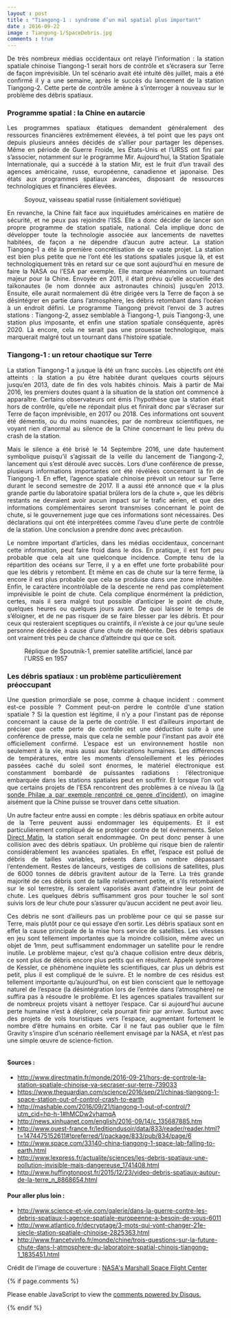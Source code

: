 ```yaml
---
layout : post
title : "Tiangong-1 : syndrome d’un mal spatial plus important"
date : 2016-09-22
image : Tiangong-1/SpaceDebris.jpg
comments : true
---
```


<p class="intro" style="text-align: justify;"><span class="dropcap">D</span>e très nombreux médias occidentaux ont relayé l’information : la station spatiale chinoise Tiangong-1 serait hors de contrôle et s’écrasera sur Terre de façon imprévisible. Un tel scénario avait été intuité dès juillet, mais a été confirmé il y a une semaine, après le succès du lancement de la station Tiangong-2. Cette perte de contrôle amène à s’interroger à nouveau sur le problème des débris spatiaux.</p>

### Programme spatial : la Chine en autarcie

<p style="text-align: justify;">Les programmes spatiaux étatiques demandent généralement des ressources financières extrêmement élevées, à tel point que les pays ont depuis plusieurs années décidés de s’allier pour partager les dépenses. Même en période de Guerre Froide, les États-Unis et l’URSS ont fini par s’associer, notamment sur le programme Mir. Aujourd’hui, la Station Spatiale Internationale, qui a succédé à la station Mir, est le fruit d’un travail des agences américaine, russe, européenne, canadienne et japonaise. Des états aux programmes spatiaux avancées, disposant de ressources technologiques et financières élevées.</p>

<figure>
	<img src="{{ '/assets/img/Tiangong-1/Soyouz.jpg' | prepend: site.baseurl }}" alt=""> 
	<figcaption>Soyouz, vaisseau spatial russe (initialement soviétique)</figcaption>
</figure>

<p style="text-align: justify;">En revanche, la Chine fait face aux inquiétudes américaines en matière de sécurité, et ne peux pas rejoindre l’ISS. Elle a donc décider de lancer son propre programme de station spatiale, national. Cela implique donc de développer toute la technologie associée aux lancements de navettes habitées, de façon a ne dépendre d’aucun autre acteur. La station Tiangong-1 a été la première concrétisation de ce vaste projet. La station est bien plus petite que ne l’ont été les stations spatiales jusque là, et est technologiquement très en retard sur ce que sont aujourd’hui en mesure de faire la NASA ou l’ESA par exemple. Elle marque néanmoins un tournant majeur pour la Chine. Envoyée en 2011, il était prévu qu’elle accueille des taïkonautes (le nom donnée aux astronautes chinois) jusqu’en 2013. Ensuite, elle aurait normalement dû être dirigée vers la Terre de façon à se désintégrer en partie dans l’atmosphère, les débris retombant dans l’océan à un endroit défini. Le programme Tiangong prévoit l’envoi de 3 autres stations : Tiangong-2, assez semblable à Tiangong-1, puis Tiangong-3, une station plus imposante, et enfin une station spatiale conséquente, après 2020. Là encore, cela ne serait pas une prouesse technologique, mais marquerait malgré tout un tournant dans l’histoire spatiale.</p>

### Tiangong-1 : un retour chaotique sur Terre

<p style="text-align: justify;">La station Tiangong-1 a jusque là été un franc succès. Les objectifs ont été atteints : la station a pu être habitée durant quelques courts séjours jusqu’en 2013, date de fin des vols habités chinois. Mais à partir de Mai 2016, les premiers doutes quant à la situation de la station ont commencé à apparaître. Certains observateurs ont émis l’hypothèse que la station était hors de contrôle, qu’elle ne répondait plus et finirait donc par s’écraser sur Terre de façon imprévisible, en 2017 ou 2018. Ces informations ont souvent été démentis, ou du moins nuancées, par de nombreux scientifiques, ne voyant rien d’anormal au silence de la Chine concernant le lieu prévu du crash de la station.</p>

<p style="text-align: justify;">Mais le silence a été brisé le 14 Septembre 2016, une date hautement symbolique puisqu’il s’agissait de la veille du lancement de Tiangong-2, lancement qui s’est déroulé avec succès. Lors d’une conférence de presse, plusieurs informations importantes ont été révélées concernant la fin de Tiangong-1. En effet, l’agence spatiale chinoise prévoit un retour sur Terre durant le second semestre de 2017. Il a aussi été annoncé que « la plus grande partie du laboratoire spatial brûlera lors de la chute », que les débris restants ne devraient avoir aucun impact sur le trafic aérien, et que des informations complémentaires seront transmises concernant le point de chute, si le gouvernement juge que ces informations sont nécessaires. Des déclarations qui ont été interprétées comme l’aveu d’une perte de contrôle de la station. Une conclusion a prendre donc avec précaution.</p>

<p style="text-align: justify;">Le nombre important d’articles, dans les médias occidentaux, concernant cette information, peut faire froid dans le dos. En pratique, il est fort peu probable que cela ait une quelconque incidence. Compte tenu de la répartition des océans sur Terre, il y a en effet une forte probabilité pour que les débris y retombent. Et même en cas de chute sur la terre ferme, là encore il est plus probable que cela se produise dans une zone inhabitée. Enfin, le caractère incontrôlable de la descente ne rend pas complètement imprévisible le point de chute. Cela complique énormément la prédiction, certes, mais il sera malgré tout possible d’anticiper le point de chute, quelques heures ou quelques jours avant. De quoi laisser le temps de s’éloigner, et de ne pas risquer de se faire blesser par les débris. Et pour ceux qui resteraient sceptiques ou craintifs, il n’existe à ce jour qu’une seule personne décédée à cause d’une chute de météorite. Des débris spatiaux ont vraiment très peu de chance d’atteindre qui que ce soit.</p>

<figure>
	<img src="{{ '/assets/img/Tiangong-1/spoutnik.jpg' | prepend: site.baseurl }}" alt=""> 
	<figcaption>Réplique de Spoutnik-1, premier satellite artificiel, lancé par l'URSS en 1957</figcaption>
</figure>

### Les débris spatiaux : un problème particulièrement préoccupant

<p style="text-align: justify;">Une question primordiale se pose, comme à chaque incident : comment est-ce possible ? Comment peut-on perdre le contrôle d'une station spatiale ? Si la question est légitime, il n’y a pour l’instant pas de réponse concernant la cause de la perte de contrôle. Il est d’ailleurs important de préciser que cette perte de contrôle est une déduction suite à une conférence de presse, mais que cela ne semble pour l’instant pas avoir été officiellement confirmé. L’espace est un environnement hostile non seulement à la vie, mais aussi aux fabrications humaines. Les différences de températures, entre les moments d’ensoleillement et les périodes passées caché du soleil sont énormes, le matériel électronique est constamment bombardé de puissantes radiations : l’électronique embarquée dans les stations spatiales peut en souffrir. Et lorsque l’on voit que certains projets de l’ESA rencontrent des problèmes à ce niveau là (<a href="http://www.charlesgabouleaud.fr/blog/Rosetta-30-ans/">la sonde Philae a par exemple rencontré ce genre d’incident</a>), on imagine aisément que la Chine puisse se trouver dans cette situation.</p>

<p style="text-align: justify;">Un autre facteur entre aussi en compte : les débris spatiaux en orbite autour de la Terre peuvent aussi endommager les équipements. Et il est particulièrement compliqué de se protéger contre de tel événements. Selon <a href="http://www.directmatin.fr/monde/2016-09-21/hors-de-controle-la-station-spatiale-chinoise-va-secraser-sur-terre-739033">Direct Matin</a>, la station serait endommagée. On peut donc penser à une collision avec des débris spatiaux. Un problème qui risque bien de ralentir considérablement les avancées spatiales. En effet, l’espace est pollué de débris de tailles variables, présents dans un nombre dépassant l’entendement. Restes de lanceurs, vestiges de collisions de satellites, plus de 6000 tonnes de débris gravitent autour de la Terre. La très grande majorité de ces débris sont de taille relativement petite, et s’ils retombaient sur le sol terrestre, ils seraient vaporisés avant d’atteindre leur point de chute. Les quelques débris suffisamment gros pour toucher le sol sont suivis lors de leur chute pour s’assurer qu’aucun accident ne peut avoir lieu.</p>

<p style="text-align: justify;">Ces débris ne sont d’ailleurs pas un problème pour ce qui se passe sur Terre, mais plutôt pour ce qui essaye d’en sortir. Les débris spatiaux sont en effet la cause principale de la mise hors service de satellites. Les vitesses en jeu sont tellement importantes que la moindre collision, même avec un objet de 1mm, peut suffisamment endommager un satellite pour le rendre inutile. Le problème majeur, c’est qu'à chaque collision entre deux débris, ce sont plus de débris encore plus petits qui en résultent. Appelé syndrome de Kessler, ce phénomène inquiète les scientifiques, car plus un débris est petit, plus il est compliqué de le suivre. Et le nombre de ces résidus est tellement importante qu’aujourd’hui, on est bien conscient que le nettoyage naturel de l’espace (la désintégration lors de l’entrée dans l’atmosphère) ne suffira pas à résoudre le problème. Et les agences spatiales travaillent sur de nombreux projets visant à nettoyer l’espace. Car si aujourd’hui aucune perte humaine n’est à déplorer, cela pourrait finir par arriver. Surtout avec des projets de vols touristiques vers l’espace, augmentant fortement le nombre d’être humains en orbite. Car il ne faut pas oublier que le film Gravity s’inspire d’un scénario réellement envisagé par la NASA, et n’est pas une simple œuvre de science-fiction.</p>

<img src="{{ '/assets/img/Tiangong-1/EarthFromSpace.jpg' | prepend: site.baseurl }}" alt="">

#### Sources :
* <a href="http://www.directmatin.fr/monde/2016-09-21/hors-de-controle-la-station-spatiale-chinoise-va-secraser-sur-terre-739033">http://www.directmatin.fr/monde/2016-09-21/hors-de-controle-la-station-spatiale-chinoise-va-secraser-sur-terre-739033</a>
* <a href="https://www.theguardian.com/science/2016/sep/21/chinas-tiangong-1-space-station-out-of-control-crash-to-earth">https://www.theguardian.com/science/2016/sep/21/chinas-tiangong-1-space-station-out-of-control-crash-to-earth</a>
* <a href="http://mashable.com/2016/09/21/tiangong-1-out-of-control/?utm_cid=hp-h-1#hMCDw2vhamqA">http://mashable.com/2016/09/21/tiangong-1-out-of-control/?utm_cid=hp-h-1#hMCDw2vhamqA</a>
* <a href="http://news.xinhuanet.com/english/2016-09/14/c_135687885.htm">http://news.xinhuanet.com/english/2016-09/14/c_135687885.htm</a>
* <a href="http://www.ouest-france.fr/leditiondusoir/data/833/reader/reader.html?t=1474475152611#!preferred/1/package/833/pub/834/page/6">http://www.ouest-france.fr/leditiondusoir/data/833/reader/reader.html?t=1474475152611#!preferred/1/package/833/pub/834/page/6</a>
* <a href="http://www.space.com/33140-china-tiangong-1-space-lab-falling-to-earth.html">http://www.space.com/33140-china-tiangong-1-space-lab-falling-to-earth.html</a>
* <a href="http://www.lexpress.fr/actualite/sciences/les-debris-spatiaux-une-pollution-invisible-mais-dangereuse_1741408.html">http://www.lexpress.fr/actualite/sciences/les-debris-spatiaux-une-pollution-invisible-mais-dangereuse_1741408.html</a>
* <a href="http://www.huffingtonpost.fr/2015/12/23/video-debris-spatiaux-autour-de-la-terre_n_8868654.html">http://www.huffingtonpost.fr/2015/12/23/video-debris-spatiaux-autour-de-la-terre_n_8868654.html</a>

#### Pour aller plus loin :

* <a href="http://www.science-et-vie.com/galerie/dans-la-guerre-contre-les-debris-spatiaux-l-agence-spatiale-europeenne-a-besoin-de-vous-6011">http://www.science-et-vie.com/galerie/dans-la-guerre-contre-les-debris-spatiaux-l-agence-spatiale-europeenne-a-besoin-de-vous-6011</a>
* <a href="http://www.atlantico.fr/decryptage/3-mots-qui-vont-changer-21e-siecle-station-spatiale-chinoise-2825363.html">http://www.atlantico.fr/decryptage/3-mots-qui-vont-changer-21e-siecle-station-spatiale-chinoise-2825363.html</a>
* <a href="http://www.francetvinfo.fr/monde/chine/trois-questions-sur-la-future-chute-dans-l-atmosphere-du-laboratoire-spatial-chinois-tiangong-1_1835451.html">http://www.francetvinfo.fr/monde/chine/trois-questions-sur-la-future-chute-dans-l-atmosphere-du-laboratoire-spatial-chinois-tiangong-1_1835451.html</a>

Crédit de l'image de couverture : <a href ="https://visualhunt.com/f/photo/14792335634/6fee9d7849/">NASA's Marshall Space Flight Center</a>

{% if page.comments %}
<div id="disqus_thread"></div>
<script>

/**
 *  RECOMMENDED CONFIGURATION VARIABLES: EDIT AND UNCOMMENT THE SECTION BELOW TO INSERT DYNAMIC VALUES FROM YOUR PLATFORM OR CMS.
 *  LEARN WHY DEFINING THESE VARIABLES IS IMPORTANT: https://disqus.com/admin/universalcode/#configuration-variables */
/*
var disqus_config = function () {
    this.page.url = http://www.charlesgabouleaud.fr/blog/Tiangong1-syndrome-mal-spatial-important/;  // Replace PAGE_URL with your page's canonical URL variable
    this.page.identifier = PAGE_IDENTIFIER; // Replace PAGE_IDENTIFIER with your page's unique identifier variable
};
*/
(function() { // DON'T EDIT BELOW THIS LINE
    var d = document, s = d.createElement('script');
    s.src = '//charlesgabouleaud-fr.disqus.com/embed.js';
    s.setAttribute('data-timestamp', +new Date());
    (d.head || d.body).appendChild(s);
})();
</script>
<noscript>Please enable JavaScript to view the <a href="https://disqus.com/?ref_noscript">comments powered by Disqus.</a></noscript>
                                    
{% endif %}
